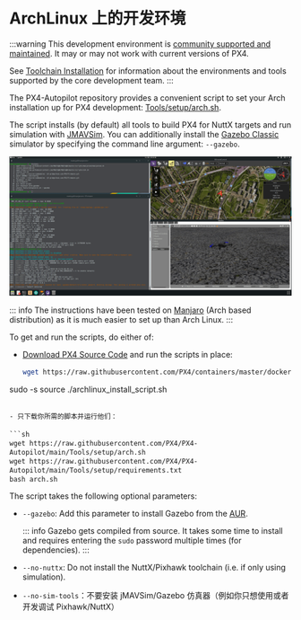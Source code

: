 # ArchLinux 上的开发环境

:::warning
This development environment is [community supported and maintained](../advanced/community_supported_dev_env). It may or may not work with current versions of PX4.

See [Toolchain Installation](../dev_setup/dev_env.md) for information about the environments and tools supported by the core development team.
:::

The PX4-Autopilot repository provides a convenient script to set your Arch installation up for PX4 development: [Tools/setup/arch.sh](https://github.com/PX4/PX4-Autopilot/blob/main/Tools/setup/arch.sh). <!-- NEED px4_version -->

The script installs (by default) all tools to build PX4 for NuttX targets and run simulation with [JMAVSim](../sim_jmavsim/index.md). You can additionally install the [Gazebo Classic](../sim_gazebo_classic/index.md) simulator by specifying the command line argument: `--gazebo`.

![Gazebo on Arch](../../assets/simulation/gazebo_classic/arch-gazebo.png)

::: info The instructions have been tested on [Manjaro](https://manjaro.org/) (Arch based distribution) as it is much easier to set up than Arch Linux.
:::

To get and run the scripts, do either of:

- [Download PX4 Source Code](../dev_setup/building_px4.md) and run the scripts in place:

  ```sh
  wget https://raw.githubusercontent.com/PX4/containers/master/docker/px4-dev/scripts/archlinux_install_script.sh
sudo -s
source ./archlinux_install_script.sh
  ```

- 只下载你所需的脚本并运行他们：

  ```sh
  wget https://raw.githubusercontent.com/PX4/PX4-Autopilot/main/Tools/setup/arch.sh
  wget https://raw.githubusercontent.com/PX4/PX4-Autopilot/main/Tools/setup/requirements.txt
  bash arch.sh
  ```

The script takes the following optional parameters:

- `--gazebo`: Add this parameter to install Gazebo from the [AUR](https://aur.archlinux.org/packages/gazebo/).

  ::: info Gazebo gets compiled from source. It takes some time to install and requires entering the `sudo` password multiple times (for dependencies).
:::

- `--no-nuttx`: Do not install the NuttX/Pixhawk toolchain (i.e. if only using simulation).
- `--no-sim-tools`：不要安装 jMAVSim/Gazebo 仿真器（例如你只想使用或者开发调试 Pixhawk/NuttX）
